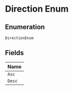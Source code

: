 
# Direction Enum

## Enumeration

`DirectionEnum`

## Fields

| Name |
|  --- |
| `Asc` |
| `Desc` |

